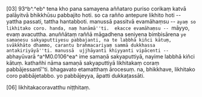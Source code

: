 [03] 93^b^.^eb^ tena kho pana samayena aññataro puriso corikaṃ katvā palāyitvā bhikkhūsu pabbajito  hoti. so ca rañño antepure likhito hoti -- yattha passati, tattha hantabboti. manussā  passitvā evamāhaṃsu -- ``ayaṃ so likhitako coro. handa, naṃ hanāmā''ti.  ekacce evamāhaṃsu -- ``māyyo, evaṃ avacuttha. anuññātaṃ raññā māgadhena seniyena  bimbisārena ``ye samaṇesu sakyaputtiyesu pabbajanti, na te labbhā kiñci kātuṃ,  svākkhāto dhammo, carantu brahmacariyaṃ sammā dukkhassa antakiriyāyā''ti. manussā  ujjhāyanti khiyyanti vipācenti -- ``abhayūvarā ^a^M0.0106^ea^ ime samaṇā sakyaputtiyā,  nayime labbhā kiñci kātuṃ. kathañhi nāma samaṇā sakyaputtiyā likhitakaṃ coraṃ  pabbājessantī''ti. bhagavato etamatthaṃ ārocesuṃ. na, bhikkhave, likhitako coro  pabbājetabbo. yo pabbājeyya, āpatti dukkaṭassāti.

[06] likhitakacoravatthu niṭṭhitaṃ.